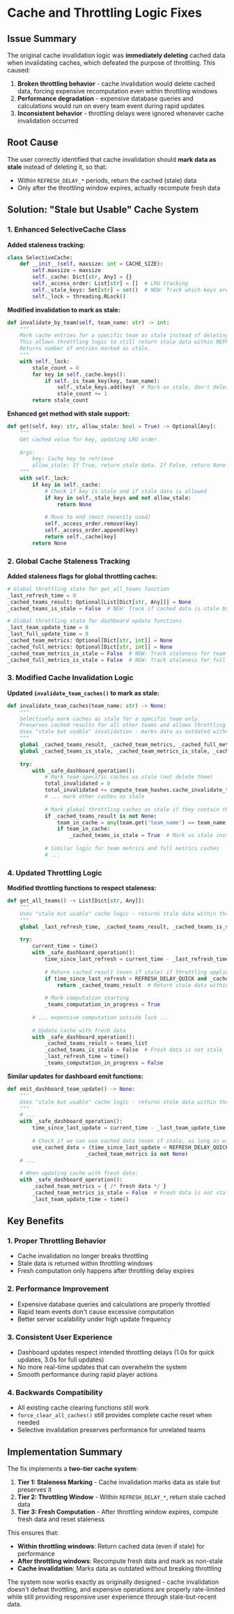 # Cache and Throttling Logic Fixes

## Issue Summary

The original cache invalidation logic was **immediately deleting** cached data when invalidating caches, which defeated the purpose of throttling. This caused:

1. **Broken throttling behavior** - cache invalidation would delete cached data, forcing expensive recomputation even within throttling windows
2. **Performance degradation** - expensive database queries and calculations would run on every team event during rapid updates
3. **Inconsistent behavior** - throttling delays were ignored whenever cache invalidation occurred

## Root Cause

The user correctly identified that cache invalidation should **mark data as stale** instead of deleting it, so that:
- Within `REFRESH_DELAY_*` periods, return the cached (stale) data
- Only after the throttling window expires, actually recompute fresh data

## Solution: "Stale but Usable" Cache System

### 1. Enhanced SelectiveCache Class

**Added staleness tracking:**
```python
class SelectiveCache:
    def __init__(self, maxsize: int = CACHE_SIZE):
        self.maxsize = maxsize
        self._cache: Dict[str, Any] = {}
        self._access_order: List[str] = []  # LRU tracking
        self._stale_keys: Set[str] = set()  # NEW: Track which keys are stale
        self._lock = threading.RLock()
```

**Modified invalidation to mark as stale:**
```python
def invalidate_by_team(self, team_name: str) -> int:
    """
    Mark cache entries for a specific team as stale instead of deleting them.
    This allows throttling logic to still return stale data within REFRESH_DELAY.
    Returns number of entries marked as stale.
    """
    with self._lock:
        stale_count = 0
        for key in self._cache.keys():
            if self._is_team_key(key, team_name):
                self._stale_keys.add(key)  # Mark as stale, don't delete
                stale_count += 1
        return stale_count
```

**Enhanced get method with stale support:**
```python
def get(self, key: str, allow_stale: bool = True) -> Optional[Any]:
    """
    Get cached value for key, updating LRU order.
    
    Args:
        key: Cache key to retrieve
        allow_stale: If True, return stale data. If False, return None for stale data.
    """
    with self._lock:
        if key in self._cache:
            # Check if key is stale and if stale data is allowed
            if key in self._stale_keys and not allow_stale:
                return None
            
            # Move to end (most recently used)
            self._access_order.remove(key)
            self._access_order.append(key)
            return self._cache[key]
        return None
```

### 2. Global Cache Staleness Tracking

**Added staleness flags for global throttling caches:**
```python
# Global throttling state for get_all_teams function
_last_refresh_time = 0
_cached_teams_result: Optional[List[Dict[str, Any]]] = None
_cached_teams_is_stale = False  # NEW: Track if cached data is stale but still usable

# Global throttling state for dashboard update functions
_last_team_update_time = 0
_last_full_update_time = 0
_cached_team_metrics: Optional[Dict[str, int]] = None
_cached_full_metrics: Optional[Dict[str, int]] = None
_cached_team_metrics_is_stale = False  # NEW: Track staleness for team metrics
_cached_full_metrics_is_stale = False  # NEW: Track staleness for full metrics
```

### 3. Modified Cache Invalidation Logic

**Updated `invalidate_team_caches()` to mark as stale:**
```python
def invalidate_team_caches(team_name: str) -> None:
    """
    Selectively mark caches as stale for a specific team only.
    Preserves cached results for all other teams and allows throttling to return stale data.
    Uses "stale but usable" invalidation - marks data as outdated without deleting it.
    """
    global _cached_teams_result, _cached_team_metrics, _cached_full_metrics
    global _cached_teams_is_stale, _cached_team_metrics_is_stale, _cached_full_metrics_is_stale
    
    try:
        with _safe_dashboard_operation():
            # Mark team-specific caches as stale (not delete them)
            total_invalidated = 0
            total_invalidated += compute_team_hashes.cache_invalidate_team(team_name)
            # ... mark other caches as stale
            
            # Mark global throttling caches as stale if they contain this team's data
            if _cached_teams_result is not None:
                team_in_cache = any(team.get('team_name') == team_name for team in _cached_teams_result)
                if team_in_cache:
                    _cached_teams_is_stale = True  # Mark as stale instead of clearing
            
            # Similar logic for team metrics and full metrics caches
            # ...
```

### 4. Updated Throttling Logic

**Modified throttling functions to respect staleness:**

```python
def get_all_teams() -> List[Dict[str, Any]]:
    """
    Uses "stale but usable" cache logic - returns stale data within throttling window.
    """
    global _last_refresh_time, _cached_teams_result, _cached_teams_is_stale, _teams_computation_in_progress
    
    try:
        current_time = time()
        with _safe_dashboard_operation():
            time_since_last_refresh = current_time - _last_refresh_time
            
            # Return cached result (even if stale) if throttling applies
            if time_since_last_refresh < REFRESH_DELAY_QUICK and _cached_teams_result is not None:
                return _cached_teams_result  # Return stale data within throttling window
            
            # Mark computation starting
            _teams_computation_in_progress = True
        
        # ... expensive computation outside lock ...
        
        # Update cache with fresh data
        with _safe_dashboard_operation():
            _cached_teams_result = teams_list
            _cached_teams_is_stale = False  # Fresh data is not stale
            _last_refresh_time = time()
            _teams_computation_in_progress = False
```

**Similar updates for dashboard emit functions:**
```python
def emit_dashboard_team_update() -> None:
    """
    Uses "stale but usable" cache logic - returns stale data within throttling window.
    """
    # ...
    with _safe_dashboard_operation():
        time_since_last_update = current_time - _last_team_update_time
        
        # Check if we can use cached data (even if stale, as long as within throttling window)
        use_cached_data = (time_since_last_update < REFRESH_DELAY_QUICK and 
                         _cached_team_metrics is not None)
    # ...
    
    # When updating cache with fresh data:
    with _safe_dashboard_operation():
        _cached_team_metrics = { /* fresh data */ }
        _cached_team_metrics_is_stale = False  # Fresh data is not stale
        _last_team_update_time = time()
```

## Key Benefits

### 1. **Proper Throttling Behavior**
- Cache invalidation no longer breaks throttling
- Stale data is returned within throttling windows
- Fresh computation only happens after throttling delay expires

### 2. **Performance Improvement**
- Expensive database queries and calculations are properly throttled
- Rapid team events don't cause excessive computation
- Better server scalability under high update frequency

### 3. **Consistent User Experience**
- Dashboard updates respect intended throttling delays (1.0s for quick updates, 3.0s for full updates)
- No more real-time updates that can overwhelm the system
- Smooth performance during rapid player actions

### 4. **Backwards Compatibility**
- All existing cache clearing functions still work
- `force_clear_all_caches()` still provides complete cache reset when needed
- Selective invalidation preserves performance for unrelated teams

## Implementation Summary

The fix implements a **two-tier cache system**:

1. **Tier 1: Staleness Marking** - Cache invalidation marks data as stale but preserves it
2. **Tier 2: Throttling Window** - Within `REFRESH_DELAY_*`, return stale cached data
3. **Tier 3: Fresh Computation** - After throttling window expires, compute fresh data and reset staleness

This ensures that:
- **Within throttling windows**: Return cached data (even if stale) for performance
- **After throttling windows**: Recompute fresh data and mark as non-stale
- **Cache invalidation**: Marks data as outdated without breaking throttling

The system now works exactly as originally designed - cache invalidation doesn't defeat throttling, and expensive operations are properly rate-limited while still providing responsive user experience through stale-but-recent data.
